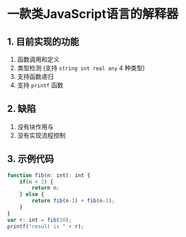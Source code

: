# 一款类JavaScript语言的解释器

## 1. 目前实现的功能
1. 函数调用和定义
2. 类型检测 (支持 `string int real any` 4 种类型)
3. 支持函数递归
4. 支持 `printf` 函数

## 2. 缺陷
1. 没有块作用与
2. 没有实现流程控制

## 3. 示例代码

```javascript
function fib(n: int): int {
    if(n < 2) {
        return n;
    } else {
        return fib(n-1) + fib(n-2);
    }
}
var r: int = fib(10);
printf("result is " + r);
